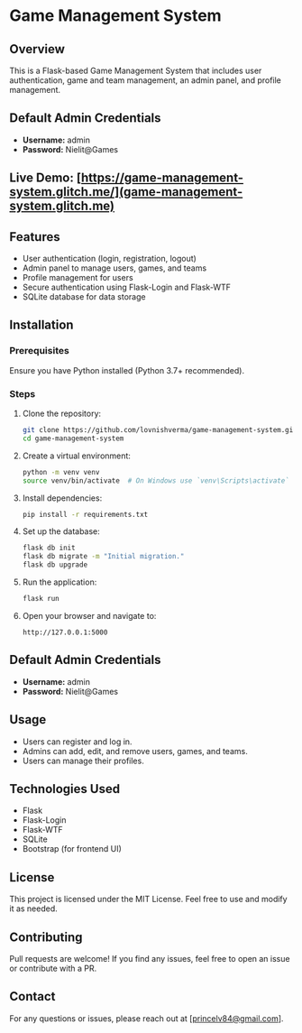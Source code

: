 # Game Management System

## Overview
This is a Flask-based Game Management System that includes user authentication, game and team management, an admin panel, and profile management.

## Default Admin Credentials
- **Username:** admin  
- **Password:** Nielit@Games

## Live Demo: [https://game-management-system.glitch.me/](game-management-system.glitch.me)

## Features
- User authentication (login, registration, logout)
- Admin panel to manage users, games, and teams
- Profile management for users
- Secure authentication using Flask-Login and Flask-WTF
- SQLite database for data storage

## Installation

### Prerequisites
Ensure you have Python installed (Python 3.7+ recommended).

### Steps
1. Clone the repository:
   ```sh
   git clone https://github.com/lovnishverma/game-management-system.git
   cd game-management-system
   ```
2. Create a virtual environment:
   ```sh
   python -m venv venv
   source venv/bin/activate  # On Windows use `venv\Scripts\activate`
   ```
3. Install dependencies:
   ```sh
   pip install -r requirements.txt
   ```
4. Set up the database:
   ```sh
   flask db init
   flask db migrate -m "Initial migration."
   flask db upgrade
   ```
5. Run the application:
   ```sh
   flask run
   ```
6. Open your browser and navigate to:
   ```
   http://127.0.0.1:5000
   ```

## Default Admin Credentials
- **Username:** admin  
- **Password:** Nielit@Games

## Usage
- Users can register and log in.
- Admins can add, edit, and remove users, games, and teams.
- Users can manage their profiles.

## Technologies Used
- Flask
- Flask-Login
- Flask-WTF
- SQLite
- Bootstrap (for frontend UI)

## License
This project is licensed under the MIT License. Feel free to use and modify it as needed.

## Contributing
Pull requests are welcome! If you find any issues, feel free to open an issue or contribute with a PR.

## Contact
For any questions or issues, please reach out at [princelv84@gmail.com].

